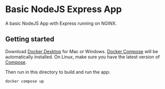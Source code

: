 # Basic NodeJS Express App

A basic NodeJS App with Express running on NGINX.

## Getting started

Download [Docker Desktop](https://www.docker.com/products/docker-desktop) for Mac or Windows. [Docker Compose](https://docs.docker.com/compose) will be automatically installed. On Linux, make sure you have the latest version of [Compose](https://docs.docker.com/compose/install/).

Then run in this directory to build and run the app:

```shell
docker compose up
```